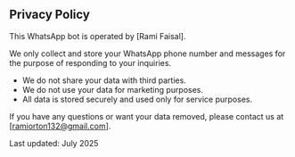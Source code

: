 ## Privacy Policy

This WhatsApp bot is operated by [Rami Faisal].

We only collect and store your WhatsApp phone number and messages for the purpose of responding to your inquiries.

- We do not share your data with third parties.
- We do not use your data for marketing purposes.
- All data is stored securely and used only for service purposes.

If you have any questions or want your data removed, please contact us at [ramiorton132@gmail.com].

Last updated: July 2025
